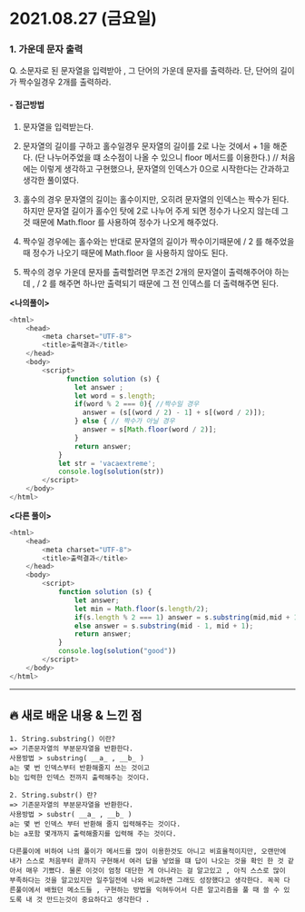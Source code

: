 # 2021.08.27 (금요일)
### **1. 가운데 문자 출력**

Q. 소문자로 된 문자열을 입력받아 , 그 단어의 가운데 문자를 출력하라. 단, 단어의 길이가 짝수일경우 2개를 출력하라.

#### -  접근방법

1. 문자열을 입력받는다.
2. 문자열의 길이를 구하고 홀수일경우 문자열의 길이를 2로 나눈 것에서 + 1을 해준다. (단 나누어주었을 떄 소수점이 나올 수 있으니 floor 메서드를 이용한다.) 
    //  처음에는 이렇게 생각하고 구현했으나, 문자열의 인덱스가 0으로 시작한다는 간과하고 생각한 풀이였다. 

3. 홀수의 경우 문자열의 길이는 홀수이지만, 오히려 문자열의 인덱스는 짝수가 된다. 하지만 문자열 길이가 홀수인 탓에 2로 나누어 주게 되면 
정수가 나오지 않는데  그것 때문에 Math.floor 를 사용하여 정수가 나오게 해주었다. 

4. 짝수일 경우에는 홀수와는 반대로 문자열의 길이가 짝수이기때문에 / 2 를 해주었을 때 정수가 나오기 때문에 Math.floor 을 사용하지 않아도 된다.

5. 짝수의 경우 가운데 문자를 출력할려면 무조건 2개의 문자열이 출력해주어야 하는데 , / 2 를 해주면 하나만 출력되기 때문에 그 전 인덱스를 더 출력해주면 된다. 

**<나의풀이>**

```javascript
<html>
    <head>
        <meta charset="UTF-8">
        <title>출력결과</title>
    </head>
    <body>
        <script>
              function solution (s) {
                let answer ;
                let word = s.length; 
                if(word % 2 === 0){ //짝수일 경우 
                  answer = (s[(word / 2) - 1] + s[(word / 2)]);
                } else { // 짝수가 아닐 경우 
                  answer = s[Math.floor(word / 2)];
                }
                return answer;
            }
            let str = 'vacaextreme';
            console.log(solution(str))
        </script>
    </body>
</html>
```

**<다른 풀이>**
```javascript
<html>
    <head>
        <meta charset="UTF-8">
        <title>출력결과</title>
    </head>
    <body>
        <script>
            function solution (s) {
                let answer;
                let min = Math.floor(s.length/2);
                if(s.length % 2 === 1) answer = s.substring(mid,mid + 1);
                else answer = s.substring(mid - 1, mid + 1);
                return answer;
            }
            console.log(solution("good"))
        </script>
    </body>
</html>
```
---
##  **🔥 새로 배운 내용 & 느낀 점**
    1. String.substring() 이란?
    => 기존문자열의 부분문자열을 반환한다. 
    사용방법 > substring( __a_ , __b_ )
    a는 몇 번 인덱스부터 반환해줄지 쓰는 것이고 
    b는 입력한 인덱스 전까지 출력해주는 것이다. 

    2. String.substr() 란?
    => 기존문자열의 부분문자열을 반환한다.
    사용방법 > substr( __a_ , __b_ )
    a는 몇 번 인덱스 부터 반환해 줄지 입력해주는 것이다.
    b는 a포함 몇개까지 출력해줄지를 입력해 주는 것이다.

    다른풀이에 비하여 나의 풀이가 메서드를 많이 이용한것도 아니고 비효율적이지만, 오랜만에 내가 스스로 처음부터 끝까지 구현해서 여러 답을 넣었을 떄 답이 나오는 것을 확인 한 것 같아서 매우 기뻤다. 물론 이것이 엄청 대단한 게 아니라는 걸 알고있고 , 아직 스스로 많이 부족하다는 것을 알고있지만 일주일전에 나와 비교하면 그래도 성장했다고 생각한다. 꼭꼭 다른풀이에서 배웠던 메소드들 , 구현하는 방법을 익혀두어서 다른 알고리즘을 풀 때 쓸 수 있도록 내 것 만드는것이 중요하다고 생각한다 .
